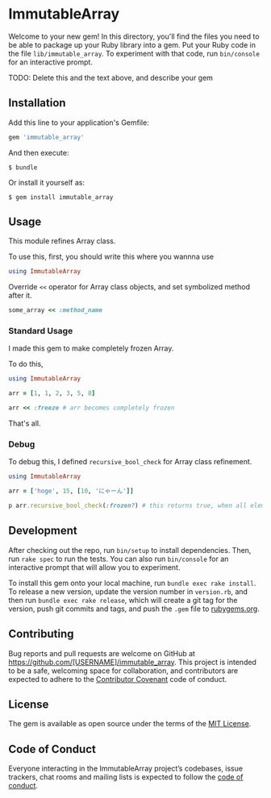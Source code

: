 # ImmutableArray

Welcome to your new gem! In this directory, you'll find the files you need to be able to package up your Ruby library into a gem. Put your Ruby code in the file `lib/immutable_array`. To experiment with that code, run `bin/console` for an interactive prompt.

TODO: Delete this and the text above, and describe your gem

## Installation

Add this line to your application's Gemfile:

```ruby
gem 'immutable_array'
```

And then execute:

    $ bundle

Or install it yourself as:

    $ gem install immutable_array

## Usage

This module refines Array class.

To use this, first, you should write this where you wannna use

```ruby
using ImmutableArray
```

Override `<<` operator for Array class objects, and set symbolized method after it.

```ruby
some_array << :method_name
```

### Standard Usage

I made this gem to make completely frozen Array.

To do this,

```ruby:sample.rb
using ImmutableArray

arr = [1, 1, 2, 3, 5, 8]

arr << :freeze # arr becomes completely frozen
```

That's all.

### Debug

To debug this, I defined `recursive_bool_check` for Array class refinement.

```ruby:debug.rb
using ImmutableArray

arr = ['hoge', 15, [10, 'にゃーん']]

p arr.recursive_bool_check(:frozen?) # this returns true, when all elements & itself returns true
```

## Development

After checking out the repo, run `bin/setup` to install dependencies. Then, run `rake spec` to run the tests. You can also run `bin/console` for an interactive prompt that will allow you to experiment.

To install this gem onto your local machine, run `bundle exec rake install`. To release a new version, update the version number in `version.rb`, and then run `bundle exec rake release`, which will create a git tag for the version, push git commits and tags, and push the `.gem` file to [rubygems.org](https://rubygems.org).

## Contributing

Bug reports and pull requests are welcome on GitHub at https://github.com/[USERNAME]/immutable_array. This project is intended to be a safe, welcoming space for collaboration, and contributors are expected to adhere to the [Contributor Covenant](http://contributor-covenant.org) code of conduct.

## License

The gem is available as open source under the terms of the [MIT License](https://opensource.org/licenses/MIT).

## Code of Conduct

Everyone interacting in the ImmutableArray project’s codebases, issue trackers, chat rooms and mailing lists is expected to follow the [code of conduct](https://github.com/[USERNAME]/immutable_array/blob/master/CODE_OF_CONDUCT.md).
